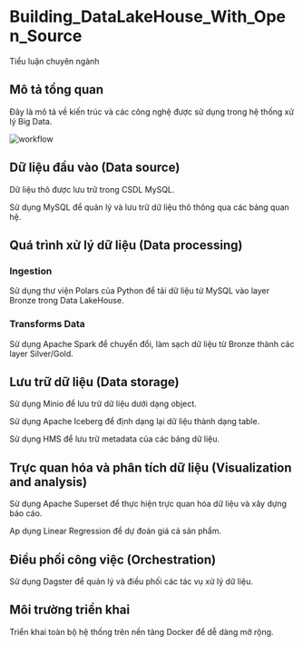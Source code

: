 # Building_DataLakeHouse_With_Open_Source
Tiểu luận chuyên ngành

## Mô tả tổng quan
Đây là mô tả về kiến trúc và các công nghệ được sử dụng trong hệ thống xử lý Big Data.

![workflow](https://github.com/lephuocyen20/Build-a-Data-Platform-with-Open-Source/assets/134000205/6b3a8051-cb7b-4f95-9f25-25abeeb7d68a)

## Dữ liệu đầu vào (Data source)
Dữ liệu thô được lưu trữ trong CSDL MySQL.

Sử dụng MySQL để quản lý và lưu trữ dữ liệu thô thông qua các bảng quan hệ.

## Quá trình xử lý dữ liệu (Data processing)
### Ingestion
Sử dụng thư viện Polars của Python để tải dữ liệu từ MySQL vào layer Bronze trong Data LakeHouse.
### Transforms Data
Sử dụng Apache Spark để chuyển đổi, làm sạch dữ liệu từ Bronze thành các layer Silver/Gold.
## Lưu trữ dữ liệu (Data storage)
Sử dụng Minio để lưu trữ dữ liệu dưới dạng object.

Sử dụng Apache Iceberg để định dạng lại dữ liệu thành dạng table.

Sử dụng HMS để lưu trữ metadata của các bảng dữ liệu.

## Trực quan hóa và phân tích dữ liệu (Visualization and analysis)
Sử dụng Apache Superset để thực hiện trực quan hóa dữ liệu và xây dựng báo cáo.

Ap dụng Linear Regression để dự đoán giá cả sản phẩm.

## Điều phối công việc (Orchestration)
Sử dụng Dagster để quản lý và điều phối các tác vụ xử lý dữ liệu.
## Môi trường triển khai
Triển khai toàn bộ hệ thống trên nền tảng Docker để dễ dàng mở rộng.
